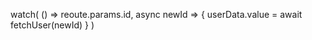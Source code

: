 watch(
    () => reoute.params.id,
    async newId => {
        userData.value = await fetchUser(newId)
    }
)